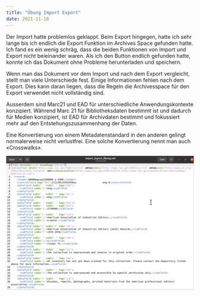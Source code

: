 ```yaml
---
title: "Übung Import Export"
date: 2021-11-18
---
```


Der Import hatte problemlos geklappt. Beim Export hingegen, hatte ich sehr lange bis ich endlich die Export Funktion im Archives Space gefunden hatte. 
Ich fand es ein wenig schräg, dass die beiden Funktionen von Import und Export nicht beieinander waren. Als ich den Button endlich gefunden hatte, konnte ich das Dokument ohne Probleme herunterladen und speichern.

Wenn man das Dokument vor dem Import und nach dem Export vergleicht, stellt man viele Unterschiede fest. Einige Informationen fehlen nach dem Export. 
Dies kann daran liegen, dass die Regeln die Archivesspace für den Export verwendet nicht vollständig sind.

Ausserdem sind Marc21 und EAD für unterschiedliche Anwendungskontexte konzipiert. 
Während Marc 21 für Bibliotheksdaten bestimmt ist und dadurch für Medien konzipiert, ist EAD für Archivdaten bestimmt und fokussiert mehr auf den Entstehungszusammenhang der Daten.

Eine Konvertierung von einem Metadatenstandard in den anderen gelingt normalerweise nicht verlustfrei. 
Eine solche Konvertierung nennt man auch «Crosswalks». 


![Export](https://raw.githubusercontent.com/slunz/Lerntagebuch-BAIN/master/pictures/Import_Export.png)
